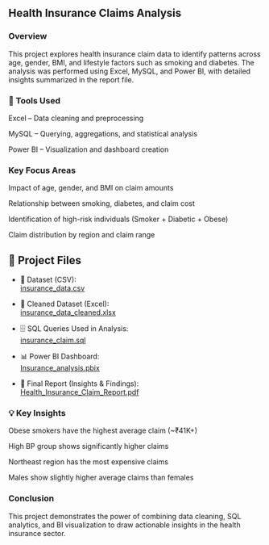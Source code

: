  ## Health Insurance Claims Analysis
 
 ### Overview

This project explores health insurance claim data to identify patterns across age, gender, BMI, and lifestyle factors such as smoking and diabetes.
The analysis was performed using Excel, MySQL, and Power BI, with detailed insights summarized in the report file.

### 🧰 Tools Used

Excel – Data cleaning and preprocessing

MySQL – Querying, aggregations, and statistical analysis

Power BI – Visualization and dashboard creation

### Key Focus Areas

Impact of age, gender, and BMI on claim amounts

Relationship between smoking, diabetes, and claim cost

Identification of high-risk individuals (Smoker + Diabetic + Obese)

Claim distribution by region and claim range

## 📂 Project Files

- 📄 Dataset (CSV):  
  [insurance_data.csv](./insurance_data.csv)

- 📑 Cleaned Dataset (Excel):  
  [insurance_data_cleaned.xlsx](./insurance_data_cleaned.xlsx)

- 🗄️ SQL Queries Used in Analysis:  
  [insurance_claim.sql](./insurance_claim.sql)

- 📊 Power BI Dashboard:  
  [Insurance_analysis.pbix](./Insurance_analysis.pbix)

- 📘 Final Report (Insights & Findings):  
  [Health_Insurance_Claim_Report.pdf](./Health_Insurance_Claim_Report.pdf)



### 💡 Key Insights 

Obese smokers have the highest average claim (~₹41K+)

High BP group shows significantly higher claims

Northeast region has the most expensive claims

Males show slightly higher average claims than females


### Conclusion

This project demonstrates the power of combining data cleaning, SQL analytics, and BI visualization to draw actionable insights in the health insurance sector.
